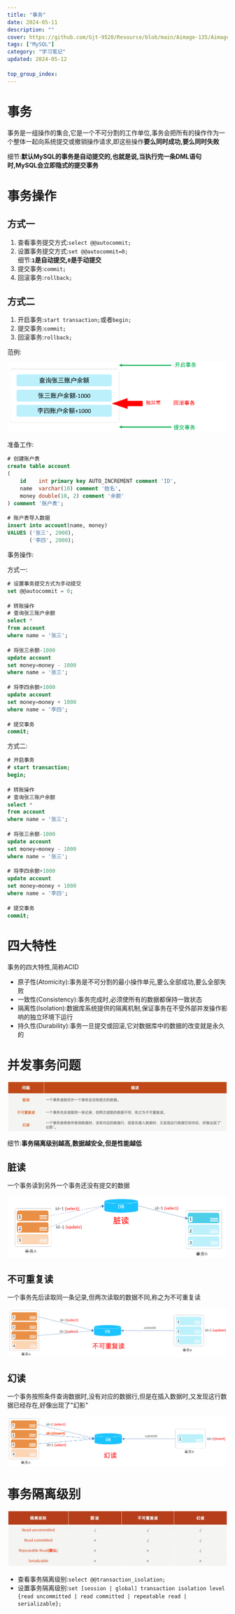 ```yaml
---
title: "事务"
date: 2024-05-11
description: ""
cover: https://github.com/Gjt-9520/Resource/blob/main/Aimage-135/Aimage13.jpg?raw=true
tags: ["MySQL"]
category: "学习笔记"
updated: 2024-05-12
 
top_group_index: 
---
```


# 事务

事务是一组操作的集合,它是一个不可分割的工作单位,事务会把所有的操作作为一个整体一起向系统提交或撤销操作请求,即这些操作**要么同时成功,要么同时失败**

细节:**默认MySQL的事务是自动提交的,也就是说,当执行完一条DML语句时,MySQL会立即隐式的提交事务**

# 事务操作

## 方式一

1. 查看事务提交方式:`select @@autocommit;`  
2. 设置事务提交方式:`set @@autocommit=0;`                 
细节:**`1`是自动提交,`0`是手动提交**
3. 提交事务:`commit;`
4. 回滚事务:`rollback;`

## 方式二

1. 开启事务:`start transaction;`或者`begin;` 
2. 提交事务:`commit;`
3. 回滚事务:`rollback;`

范例:

![事务操作范例](../images/事务操作范例.png)

准备工作:

```sql
# 创建账户表
create table account
(
    id    int primary key AUTO_INCREMENT comment 'ID',
    name  varchar(10) comment '姓名',
    money double(10, 2) comment '余额'
) comment '账户表';

# 账户表导入数据
insert into account(name, money)
VALUES ('张三', 2000),
       ('李四', 2000);
```

事务操作:

方式一:

```sql
# 设置事务提交方式为手动提交
set @@autocommit = 0;

# 转账操作
# 查询张三账户余额
select *
from account
where name = '张三';

# 将张三余额-1000
update account
set money=money - 1000
where name = '张三';

# 将李四余额+1000
update account
set money=money + 1000
where name = '李四';

# 提交事务
commit;
```

方式二:

```sql
# 开启事务
# start transaction;
begin;

# 转账操作
# 查询张三账户余额
select *
from account
where name = '张三';

# 将张三余额-1000
update account
set money=money - 1000
where name = '张三';

# 将李四余额+1000
update account
set money=money + 1000
where name = '李四';

# 提交事务
commit;
```

# 四大特性

事务的四大特性,简称ACID

- 原子性(Atomicity):事务是不可分割的最小操作单元,要么全部成功,要么全部失败
- 一致性(Consistency):事务完成时,必须使所有的数据都保持一致状态
- 隔离性(Isolation):数据库系统提供的隔离机制,保证事务在不受外部并发操作影响的独立环境下运行
- 持久性(Durability):事务一旦提交或回滚,它对数据库中的数据的改变就是永久的

# 并发事务问题

![并发事务问题](../images/并发事务问题.png)

细节:**事务隔离级别越高,数据越安全,但是性能越低**

## 脏读

一个事务读到另外一个事务还没有提交的数据

![脏读](../images/脏读.png)

## 不可重复读

一个事务先后读取同一条记录,但两次读取的数据不同,称之为不可重复读

![不可重复读](../images/不可重复读.png)

## 幻读

一个事务按照条件查询数据时,没有对应的数据行,但是在插入数据时,又发现这行数据已经存在,好像出现了"幻影"

![幻读](../images/幻读.png)

# 事务隔离级别

![事务隔离级别](../images/事务隔离级别.png)

- 查看事务隔离级别:`select @@transaction_isolation;`
- 设置事务隔离级别:`set [session | global] transaction isolation level {read uncommitted | read committed | repeatable read | serializable};`